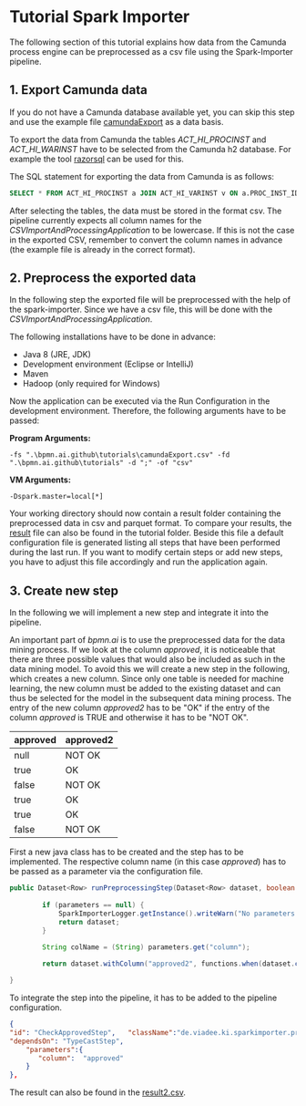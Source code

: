 

# Tutorial Spark Importer

The following section of this tutorial explains how data from the Camunda process engine can be preprocessed as a csv file using the Spark-Importer pipeline.

## 1. Export Camunda data
If you do not have a Camunda database available yet, you can skip this step and use the example file [camundaExport](camundaExport.csv) as a data basis.

To export the data from Camunda the tables *ACT_HI_PROCINST* and *ACT_HI_WARINST* have to be selected from the Camunda h2 database. For example the tool [razorsql](https://razorsql.com/) can be used for this.

The SQL statement for exporting the data from Camunda is as follows:

```sql
SELECT * FROM ACT_HI_PROCINST a JOIN ACT_HI_VARINST v ON a.PROC_INST_ID_ = v.PROC_INST_ID_ AND a.proc_def_key_ = 'XYZ'
```

After selecting the tables, the data must be stored in the format csv. The pipeline currently expects all column names for the *CSVImportAndProcessingApplication* to be lowercase. If this is not the case in the exported CSV, remember to convert the column names in advance (the example file is already in the correct format).


## 2. Preprocess the exported data

In the following step the exported file will be preprocessed with the help of the spark-importer. Since we have a csv file, this will be done with the *CSVImportAndProcessingApplication*.

The following installations have to be done in advance:
*  Java 8 (JRE, JDK)
*  Development environment (Eclipse or IntelliJ)
*  Maven
*  Hadoop (only required for Windows)

Now the application can be executed via the Run Configuration in the development environment.  Therefore, the following arguments have to be passed:

**Program Arguments:**

```arg
-fs ".\bpmn.ai.github\tutorials\camundaExport.csv" -fd ".\bpmn.ai.github\tutorials" -d ";" -of "csv"
```
**VM Arguments:**

```
-Dspark.master=local[*]
```

Your working directory should now contain a result folder containing the preprocessed data in csv and parquet format. To compare your results, the [result](result.csv) file can also be found in the tutorial folder. Beside this file a default configuration file is generated listing all steps that have been performed during the last run. If you want to modify certain steps or add new steps, you have to adjust this file accordingly and run the application again.


## 3. Create new step

In the following we will implement a new step and integrate it into the pipeline.

An important part of *bpmn.ai* is to use the preprocessed data for the data mining process. If we look at the column *approved*, it is noticeable that there are three possible values that would also be included as such in the data mining model. To avoid this we will create a new step in the following, which creates a new column. Since only one table is needed for machine learning, the new column must be added to the existing dataset and can thus be selected for the model in the subsequent data mining process. The entry of the new column *approved2* has to be "OK" if the entry of the column *approved* is TRUE and otherwise it has to be "NOT OK".

| approved |approved2|
| -------- | -------- |
| null     |NOT OK|
| true     |OK|
| false    |NOT OK|
| true    |OK|
| true    |OK|
| false    |NOT OK|

First a new java class has to be created and the step has to be implemented. The respective column name (in this case *approved*) has to be passed as a parameter via the configuration file.

```java
public Dataset<Row> runPreprocessingStep(Dataset<Row> dataset, boolean writeStepResultIntoFile, String dataLevel,Map<String, Object> parameters) {		
		
		if (parameters == null) {
            SparkImporterLogger.getInstance().writeWarn("No parameters found");
            return dataset;
		}			

		String colName = (String) parameters.get("column");
				
		return dataset.withColumn("approved2", functions.when(dataset.col(colName).equalTo("true"), "OK").otherwise("NOT OK"));

}
```
To integrate the step into the pipeline, it has to be added to the pipeline configuration.

```json
{      
"id": "CheckApprovedStep",   "className":"de.viadee.ki.sparkimporter.processing.steps.userconfig.CheckApprovedStep",
"dependsOn": "TypeCastStep",
    "parameters":{
       "column":  "approved"
    }
},
```
The result can also be found in the [result2.csv](result2.csv).